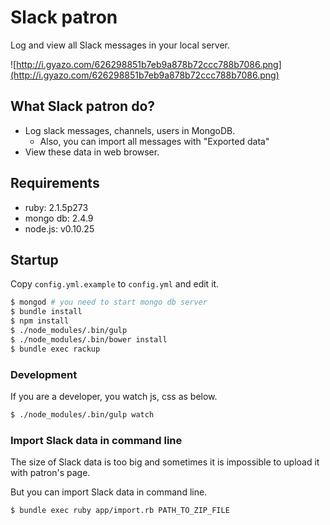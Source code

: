 # Slack patron

Log and view all Slack messages in your local server.

![http://i.gyazo.com/626298851b7eb9a878b72ccc788b7086.png](http://i.gyazo.com/626298851b7eb9a878b72ccc788b7086.png)

## What Slack patron do?

- Log slack messages, channels, users in MongoDB.
  - Also, you can import all messages with "Exported data"
- View these data in web browser.

## Requirements

- ruby: 2.1.5p273
- mongo db: 2.4.9
- node.js: v0.10.25

## Startup

Copy `config.yml.example` to `config.yml` and edit it.

```sh
$ mongod # you need to start mongo db server
$ bundle install
$ npm install
$ ./node_modules/.bin/gulp
$ ./node_modules/.bin/bower install
$ bundle exec rackup
```

### Development

If you are a developer, you watch js, css as below.

```sh
$ ./node_modules/.bin/gulp watch
```

### Import Slack data in command line

The size of Slack data is too big and sometimes it is impossible to upload it with patron's page.

But you can import Slack data in command line.

```sh
$ bundle exec ruby app/import.rb PATH_TO_ZIP_FILE
```
